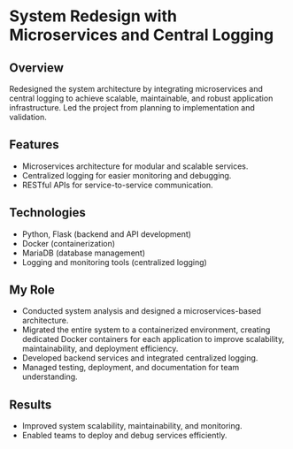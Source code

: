# System Redesign with Microservices and Central Logging

## Overview
Redesigned the system architecture by integrating microservices and central logging to achieve scalable, maintainable, and robust application infrastructure. Led the project from planning to implementation and validation.

## Features
- Microservices architecture for modular and scalable services.  
- Centralized logging for easier monitoring and debugging.  
- RESTful APIs for service-to-service communication.  

## Technologies
- Python, Flask (backend and API development)  
- Docker (containerization)  
- MariaDB (database management)  
- Logging and monitoring tools (centralized logging)  

## My Role
- Conducted system analysis and designed a microservices-based architecture.
- Migrated the entire system to a containerized environment, creating dedicated Docker containers for each application to improve scalability, maintainability, and deployment efficiency. 
- Developed backend services and integrated centralized logging.  
- Managed testing, deployment, and documentation for team understanding.  

## Results
- Improved system scalability, maintainability, and monitoring.  
- Enabled teams to deploy and debug services efficiently.
